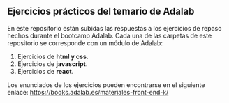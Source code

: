## Ejercicios prácticos del temario de Adalab

En este repositorio están subidas las respuestas a los ejercicios de repaso hechos durante el bootcamp Adalab. Cada una de las carpetas de este repositorio se corresponde con un módulo de Adalab:

1. Ejercicios de **html y css**.
2. Ejercicios de **javascript**.
3. Ejercicios de **react**.

Los enunciados de los ejercicios pueden encontrarse en el siguiente enlace: https://books.adalab.es/materiales-front-end-k/
